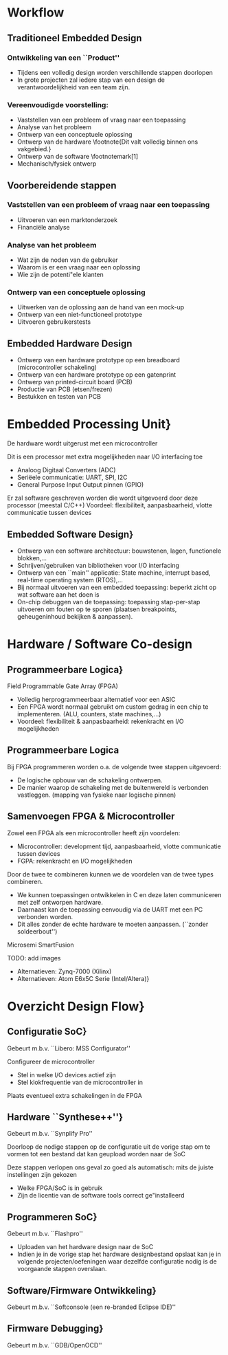 # Workflow

## Traditioneel Embedded Design

### Ontwikkeling van een ``Product''
 * Tijdens een volledig design worden verschillende stappen doorlopen
 * In grote projecten zal iedere stap van een design de verantwoordelijkheid van een team zijn.

### Vereenvoudigde voorstelling:
 *  Vaststellen van een probleem of vraag naar een toepassing
 * Analyse van het probleem
 * Ontwerp van een conceptuele oplossing
 * Ontwerp van de hardware \footnote{Dit valt volledig binnen ons vakgebied.}
 * Ontwerp van de software \footnotemark[1]
 * Mechanisch/fysiek ontwerp


## Voorbereidende stappen

### Vaststellen van een probleem of vraag naar een toepassing
 * Uitvoeren van een marktonderzoek
 * Financiële analyse

### Analyse van het probleem
 * Wat zijn de noden van de gebruiker
 * Waarom is er een vraag naar een oplossing
 * Wie zijn de potenti\"ele klanten

### Ontwerp van een conceptuele oplossing
 * Uitwerken van de oplossing aan de hand van een mock-up
 * Ontwerp van een niet-functioneel prototype
 * Uitvoeren gebruikerstests

## Embedded Hardware Design
 * Ontwerp van een hardware prototype op een breadboard (microcontroller schakeling)
 * Ontwerp van een hardware prototype op een gatenprint
 * Ontwerp van printed-circuit board (PCB)
 * Productie van PCB (etsen/frezen)
 * Bestukken en testen van PCB


# Embedded Processing Unit}
De hardware wordt uitgerust met een microcontroller

Dit is een processor met extra mogelijkheden naar I/O interfacing toe
 * Analoog Digitaal Converters (ADC)
 * Seriëele communicatie: UART, SPI, I2C
 * General Purpose Input Output pinnen (GPIO)

Er zal software geschreven worden die wordt uitgevoerd door deze processor (meestal C/C++)
Voordeel: flexibiliteit, aanpasbaarheid, vlotte communicatie tussen devices 


## Embedded Software Design}
 * Ontwerp van een software architectuur: bouwstenen, lagen, functionele blokken,...
 * Schrijven/gebruiken van bibliotheken voor I/O interfacing
 * Ontwerp van een ``main'' applicatie: State machine, interrupt based, real-time operating system (RTOS),...
 * Bij normaal uitvoeren van een embedded toepassing: beperkt zicht op wat software aan het doen is
 * On-chip debuggen van de toepassing: toepassing stap-per-stap uitvoeren om fouten op te sporen (plaatsen breakpoints, geheugeninhoud bekijken \& aanpassen).

# Hardware / Software Co-design
## Programmeerbare Logica}
Field Programmable Gate Array (FPGA)
 * Volledig herprogrammeerbaar alternatief voor een ASIC
 * Een FPGA wordt normaal gebruikt om custom gedrag in een chip te implementeren. (ALU, counters, state machines,...)
 * Voordeel: flexibiliteit \& aanpasbaarheid: rekenkracht en I/O mogelijkheden

## Programmeerbare Logica
Bij FPGA programmeren worden o.a. de volgende twee stappen uitgevoerd:
 * De logische opbouw van de schakeling ontwerpen.
 * De manier waarop de schakeling met de buitenwereld is verbonden vastleggen. (mapping van fysieke naar logische pinnen)

## Samenvoegen FPGA \& Microcontroller
Zowel een FPGA als een microcontroller heeft zijn voordelen:
 * Microcontroller: development tijd, aanpasbaarheid, vlotte communicatie tussen devices 
 * FGPA: rekenkracht en I/O mogelijkheden

Door de twee te combineren kunnen we de voordelen van de twee types combineren.
 * We kunnen toepassingen ontwikkelen in C en deze laten communiceren met zelf ontworpen hardware.
 * Daarnaast kan de toepassing eenvoudig via de UART met een PC verbonden worden.
 * Dit alles zonder de echte hardware te moeten aanpassen. (``zonder soldeerbout'')

Microsemi SmartFusion

TODO: add images

 * Alternatieven: Zynq-7000 (Xilinx)
 * Alternatieven: Atom E6x5C Serie (Intel/Altera)}

# Overzicht Design Flow}

## Configuratie SoC}
Gebeurt m.b.v. ``Libero: MSS Configurator''

Configureer de microcontroller
 * Stel in welke I/O devices actief zijn
 * Stel klokfrequentie van de microcontroller in

Plaats eventueel extra schakelingen in de FPGA


## Hardware ``Synthese++''}
Gebeurt m.b.v. ``Synplify Pro''

Doorloop de nodige stappen op de configuratie uit de vorige stap om te vormen tot een bestand dat kan geupload worden naar de SoC

Deze stappen verlopen ons geval zo goed als automatisch: mits de juiste instellingen zijn gekozen
 * Welke FPGA/SoC is in gebruik
 * Zijn de licentie van de software tools correct ge\"installeerd


## Programmeren SoC}
Gebeurt m.b.v. ``Flashpro''
 * Uploaden van het hardware design naar de SoC
 * Indien je in de vorige stap het hardware designbestand opslaat kan je in volgende projecten/oefeningen waar dezelfde configuratie nodig is de voorgaande stappen overslaan.

## Software/Firmware Ontwikkeling}
 Gebeurt m.b.v. ``Softconsole (een re-branded Eclipse IDE)''


## Firmware Debugging}
Gebeurt m.b.v. ``GDB/OpenOCD''
